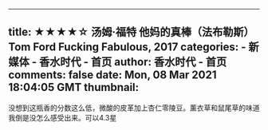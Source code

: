 
---
title: ★★★★☆ 汤姆·福特 他妈的真棒（法布勒斯） Tom Ford Fucking Fabulous, 2017
categories: 
    - 新媒体
    - 香水时代 - 首页
author: 香水时代 - 首页
comments: false
date: Mon, 08 Mar 2021 18:04:05 GMT
thumbnail: 
---

<div>   
没想到这瓶香的分数这么低，微酸的皮革加上杏仁零陵豆。薰衣草和鼠尾草的味道我倒是没怎么感受出来。可以4.3星  
</div>
            